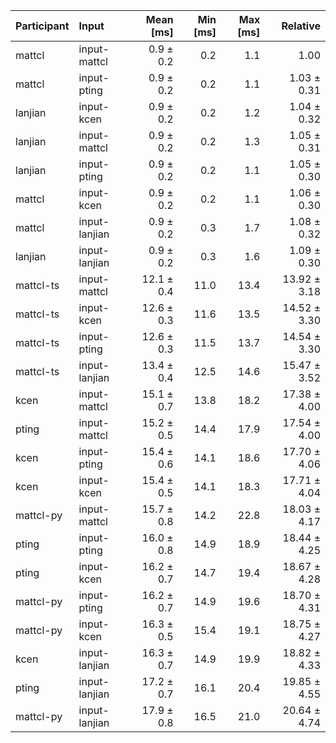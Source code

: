 | Participant | Input | Mean [ms] | Min [ms] | Max [ms] | Relative |
|:---|:---|---:|---:|---:|---:|
| mattcl | input-mattcl | 0.9 ± 0.2 | 0.2 | 1.1 | 1.00 |
| mattcl | input-pting | 0.9 ± 0.2 | 0.2 | 1.1 | 1.03 ± 0.31 |
| lanjian | input-kcen | 0.9 ± 0.2 | 0.2 | 1.2 | 1.04 ± 0.32 |
| lanjian | input-mattcl | 0.9 ± 0.2 | 0.2 | 1.3 | 1.05 ± 0.31 |
| lanjian | input-pting | 0.9 ± 0.2 | 0.2 | 1.1 | 1.05 ± 0.30 |
| mattcl | input-kcen | 0.9 ± 0.2 | 0.2 | 1.1 | 1.06 ± 0.30 |
| mattcl | input-lanjian | 0.9 ± 0.2 | 0.3 | 1.7 | 1.08 ± 0.32 |
| lanjian | input-lanjian | 0.9 ± 0.2 | 0.3 | 1.6 | 1.09 ± 0.30 |
| mattcl-ts | input-mattcl | 12.1 ± 0.4 | 11.0 | 13.4 | 13.92 ± 3.18 |
| mattcl-ts | input-kcen | 12.6 ± 0.3 | 11.6 | 13.5 | 14.52 ± 3.30 |
| mattcl-ts | input-pting | 12.6 ± 0.3 | 11.5 | 13.7 | 14.54 ± 3.30 |
| mattcl-ts | input-lanjian | 13.4 ± 0.4 | 12.5 | 14.6 | 15.47 ± 3.52 |
| kcen | input-mattcl | 15.1 ± 0.7 | 13.8 | 18.2 | 17.38 ± 4.00 |
| pting | input-mattcl | 15.2 ± 0.5 | 14.4 | 17.9 | 17.54 ± 4.00 |
| kcen | input-pting | 15.4 ± 0.6 | 14.1 | 18.6 | 17.70 ± 4.06 |
| kcen | input-kcen | 15.4 ± 0.5 | 14.1 | 18.3 | 17.71 ± 4.04 |
| mattcl-py | input-mattcl | 15.7 ± 0.8 | 14.2 | 22.8 | 18.03 ± 4.17 |
| pting | input-pting | 16.0 ± 0.8 | 14.9 | 18.9 | 18.44 ± 4.25 |
| pting | input-kcen | 16.2 ± 0.7 | 14.7 | 19.4 | 18.67 ± 4.28 |
| mattcl-py | input-pting | 16.2 ± 0.7 | 14.9 | 19.6 | 18.70 ± 4.31 |
| mattcl-py | input-kcen | 16.3 ± 0.5 | 15.4 | 19.1 | 18.75 ± 4.27 |
| kcen | input-lanjian | 16.3 ± 0.7 | 14.9 | 19.9 | 18.82 ± 4.33 |
| pting | input-lanjian | 17.2 ± 0.7 | 16.1 | 20.4 | 19.85 ± 4.55 |
| mattcl-py | input-lanjian | 17.9 ± 0.8 | 16.5 | 21.0 | 20.64 ± 4.74 |
